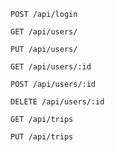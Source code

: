 `POST /api/login`


`GET /api/users/`


`PUT /api/users/`


`GET /api/users/:id`


`POST /api/users/:id`


`DELETE /api/users/:id`


`GET /api/trips`


`PUT /api/trips`

